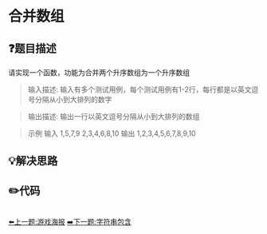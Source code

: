 # 合并数组

## :question:题目描述
请实现一个函数，功能为合并两个升序数组为一个升序数组

>输入描述:
输入有多个测试用例，每个测试用例有1-2行，每行都是以英文逗号分隔从小到大排列的数字

>输出描述:
输出一行以英文逗号分隔从小到大排列的数组

>示例
输入
1,5,7,9
2,3,4,6,8,10
输出
1,2,3,4,5,6,7,8,9,10

## :bulb:解决思路

## :pencil2:代码
```c++
```
[:arrow_left:上一题:游戏海报](GamePoster.md)
[:arrow_right:下一题:字符串包含](KMP.md)
